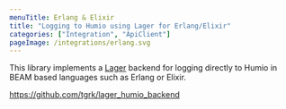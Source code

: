 ```yaml
---
menuTitle: Erlang & Elixir
title: "Logging to Humio using Lager for Erlang/Elixir"
categories: ["Integration", "ApiClient"]
pageImage: /integrations/erlang.svg
---
```


This library implements a [Lager](https://github.com/erlang-lager/lager) backend
for logging directly to Humio in BEAM based languages such as Erlang or Elixir.

https://github.com/tgrk/lager_humio_backend
